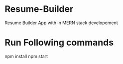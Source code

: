 # Resume-Builder
Resume Builder App with in MERN stack developement

# Run Following commands

npm install
npm start
